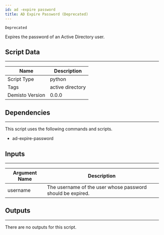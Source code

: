 ```yaml
---
id: ad -expire password
title: AD Expire Password (Deprecated)
---
```


`Deprecated` 

Expires the password of an Active Directory user.

## Script Data
---

| **Name** | **Description** |
| --- | --- |
| Script Type | python |
| Tags | active directory |
| Demisto Version | 0.0.0 |

## Dependencies
---
This script uses the following commands and scripts.
* ad-expire-password

## Inputs
---

| **Argument Name** | **Description** |
| --- | --- |
| username | The username of the user whose password should be expired. |

## Outputs
---
There are no outputs for this script.
